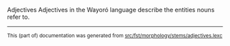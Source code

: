 Adjectives
Adjectives in the Wayoró language describe the entities nouns refer to.

* * *

<small>This (part of) documentation was generated from [src/fst/morphology/stems/adjectives.lexc](https://github.com/giellalt/lang-wyr/blob/main/src/fst/morphology/stems/adjectives.lexc)</small>
